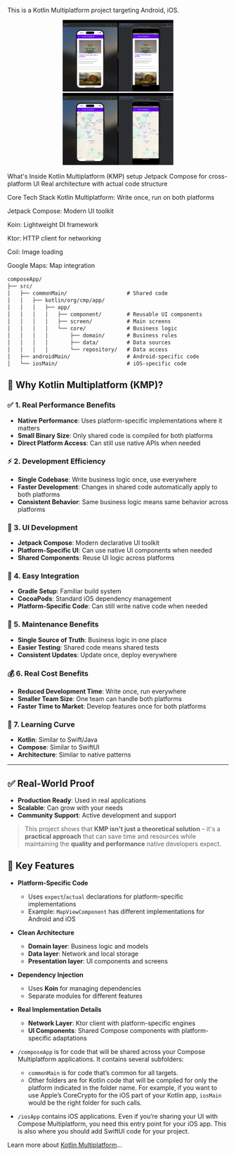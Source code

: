 This is a Kotlin Multiplatform project targeting Android, iOS.


<p align="center">
  <img src="https://github.com/mahdizareeii/ComposeMultiplatform/blob/main/screenshot/screen_shot_listing_screen.png" width="50%" title="Listing Screen" />
  <img src="https://github.com/mahdizareeii/ComposeMultiplatform/blob/main/screenshot/screen_shot_map_screen.png" width="50%" title="Map Screen" />
</p>

What's Inside
Kotlin Multiplatform (KMP) setup
Jetpack Compose for cross-platform UI
Real architecture with actual code structure

Core Tech Stack
Kotlin Multiplatform: Write once, run on both platforms

Jetpack Compose: Modern UI toolkit

Koin: Lightweight DI framework

Ktor: HTTP client for networking

Coil: Image loading

Google Maps: Map integration

```
composeApp/
├── src/
│   ├── commonMain/                   # Shared code
│   │   ├── kotlin/org/cmp/app/
│   │   │   ├── app/
│   │   │   │   ├── component/        # Reusable UI components
│   │   │   │   ├── screen/           # Main screens
│   │   │   │   └── core/             # Business logic
│   │   │   │       ├── domain/       # Business rules
│   │   │   │       ├── data/         # Data sources
│   │   │   │       └── repository/   # Data access
│   ├── androidMain/                  # Android-specific code
│   └── iosMain/                      # iOS-specific code
```

## 🚀 Why Kotlin Multiplatform (KMP)?

### ✅ 1. Real Performance Benefits
- **Native Performance**: Uses platform-specific implementations where it matters
- **Small Binary Size**: Only shared code is compiled for both platforms
- **Direct Platform Access**: Can still use native APIs when needed

### ⚡ 2. Development Efficiency
- **Single Codebase**: Write business logic once, use everywhere
- **Faster Development**: Changes in shared code automatically apply to both platforms
- **Consistent Behavior**: Same business logic means same behavior across platforms

### 🎨 3. UI Development
- **Jetpack Compose**: Modern declarative UI toolkit
- **Platform-Specific UI**: Can use native UI components when needed
- **Shared Components**: Reuse UI logic across platforms

### 🔧 4. Easy Integration
- **Gradle Setup**: Familiar build system
- **CocoaPods**: Standard iOS dependency management
- **Platform-Specific Code**: Can still write native code when needed

### 🔄 5. Maintenance Benefits
- **Single Source of Truth**: Business logic in one place
- **Easier Testing**: Shared code means shared tests
- **Consistent Updates**: Update once, deploy everywhere

### 💰 6. Real Cost Benefits
- **Reduced Development Time**: Write once, run everywhere
- **Smaller Team Size**: One team can handle both platforms
- **Faster Time to Market**: Develop features once for both platforms

### 📘 7. Learning Curve
- **Kotlin**: Similar to Swift/Java
- **Compose**: Similar to SwiftUI
- **Architecture**: Similar to native patterns

---

## ✅ Real-World Proof

- **Production Ready**: Used in real applications
- **Scalable**: Can grow with your needs
- **Community Support**: Active development and support

> This project shows that **KMP isn't just a theoretical solution** – it's a **practical approach** that can save time and resources while maintaining the **quality and performance** native developers expect.



## 🔑 Key Features

- **Platform-Specific Code**
  - Uses `expect`/`actual` declarations for platform-specific implementations
  - Example: `MapViewComponent` has different implementations for Android and iOS

- **Clean Architecture**
  - **Domain layer**: Business logic and models
  - **Data layer**: Network and local storage
  - **Presentation layer**: UI components and screens

- **Dependency Injection**
  - Uses **Koin** for managing dependencies
  - Separate modules for different features

- **Real Implementation Details**
  - **Network Layer**: Ktor client with platform-specific engines
  - **UI Components**: Shared Compose components with platform-specific adaptations





* `/composeApp` is for code that will be shared across your Compose Multiplatform applications.
  It contains several subfolders:
  - `commonMain` is for code that’s common for all targets.
  - Other folders are for Kotlin code that will be compiled for only the platform indicated in the folder name.
    For example, if you want to use Apple’s CoreCrypto for the iOS part of your Kotlin app,
    `iosMain` would be the right folder for such calls.

* `/iosApp` contains iOS applications. Even if you’re sharing your UI with Compose Multiplatform, 
  you need this entry point for your iOS app. This is also where you should add SwiftUI code for your project.

Learn more about [Kotlin Multiplatform](https://www.jetbrains.com/help/kotlin-multiplatform-dev/get-started.html)…

